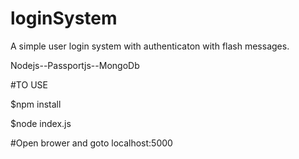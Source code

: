 # loginSystem
A simple user login system with authenticaton with flash messages.

Nodejs--Passportjs--MongoDb


#TO USE

$npm install

$node index.js

#Open brower and goto localhost:5000

